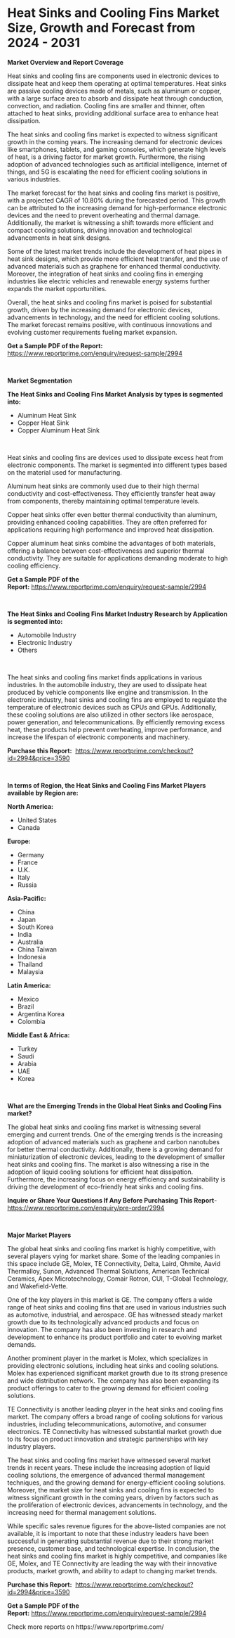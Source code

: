 <p><h1>Heat Sinks and Cooling Fins Market Size, Growth and Forecast from 2024 - 2031</h1></p><p><strong>Market Overview and Report Coverage</strong></p>
<p><p>Heat sinks and cooling fins are components used in electronic devices to dissipate heat and keep them operating at optimal temperatures. Heat sinks are passive cooling devices made of metals, such as aluminum or copper, with a large surface area to absorb and dissipate heat through conduction, convection, and radiation. Cooling fins are smaller and thinner, often attached to heat sinks, providing additional surface area to enhance heat dissipation.</p><p>The heat sinks and cooling fins market is expected to witness significant growth in the coming years. The increasing demand for electronic devices like smartphones, tablets, and gaming consoles, which generate high levels of heat, is a driving factor for market growth. Furthermore, the rising adoption of advanced technologies such as artificial intelligence, internet of things, and 5G is escalating the need for efficient cooling solutions in various industries.</p><p>The market forecast for the heat sinks and cooling fins market is positive, with a projected CAGR of 10.80% during the forecasted period. This growth can be attributed to the increasing demand for high-performance electronic devices and the need to prevent overheating and thermal damage. Additionally, the market is witnessing a shift towards more efficient and compact cooling solutions, driving innovation and technological advancements in heat sink designs.</p><p>Some of the latest market trends include the development of heat pipes in heat sink designs, which provide more efficient heat transfer, and the use of advanced materials such as graphene for enhanced thermal conductivity. Moreover, the integration of heat sinks and cooling fins in emerging industries like electric vehicles and renewable energy systems further expands the market opportunities.</p><p>Overall, the heat sinks and cooling fins market is poised for substantial growth, driven by the increasing demand for electronic devices, advancements in technology, and the need for efficient cooling solutions. The market forecast remains positive, with continuous innovations and evolving customer requirements fueling market expansion.</p></p>
<p><strong>Get a Sample PDF of the Report:</strong> <a href="https://www.reportprime.com/enquiry/request-sample/2994">https://www.reportprime.com/enquiry/request-sample/2994</a></p>
<p>&nbsp;</p>
<p><strong>Market Segmentation</strong></p>
<p><strong>The Heat Sinks and Cooling Fins Market Analysis by types is segmented into:</strong></p>
<p><ul><li>Aluminum Heat Sink</li><li>Copper Heat Sink</li><li>Copper Aluminum Heat Sink</li></ul></p>
<p>&nbsp;</p>
<p><p>Heat sinks and cooling fins are devices used to dissipate excess heat from electronic components. The market is segmented into different types based on the material used for manufacturing. </p><p>Aluminum heat sinks are commonly used due to their high thermal conductivity and cost-effectiveness. They efficiently transfer heat away from components, thereby maintaining optimal temperature levels. </p><p>Copper heat sinks offer even better thermal conductivity than aluminum, providing enhanced cooling capabilities. They are often preferred for applications requiring high performance and improved heat dissipation.</p><p>Copper aluminum heat sinks combine the advantages of both materials, offering a balance between cost-effectiveness and superior thermal conductivity. They are suitable for applications demanding moderate to high cooling efficiency.</p></p>
<p><strong>Get a Sample PDF of the Report:</strong>&nbsp;<a href="https://www.reportprime.com/enquiry/request-sample/2994">https://www.reportprime.com/enquiry/request-sample/2994</a></p>
<p>&nbsp;</p>
<p><strong>The Heat Sinks and Cooling Fins Market Industry Research by Application is segmented into:</strong></p>
<p><ul><li>Automobile Industry</li><li>Electronic Industry</li><li>Others</li></ul></p>
<p>&nbsp;</p>
<p><p>The heat sinks and cooling fins market finds applications in various industries. In the automobile industry, they are used to dissipate heat produced by vehicle components like engine and transmission. In the electronic industry, heat sinks and cooling fins are employed to regulate the temperature of electronic devices such as CPUs and GPUs. Additionally, these cooling solutions are also utilized in other sectors like aerospace, power generation, and telecommunications. By efficiently removing excess heat, these products help prevent overheating, improve performance, and increase the lifespan of electronic components and machinery.</p></p>
<p><strong>Purchase this Report:</strong>&nbsp; <a href="https://www.reportprime.com/checkout?id=2994&price=3590">https://www.reportprime.com/checkout?id=2994&price=3590</a></p>
<p>&nbsp;</p>
<p><strong>In terms of Region, the Heat Sinks and Cooling Fins Market Players available by Region are:</strong></p>
<p>
    <p> <strong> North America: </strong>
        <ul>
            <li>United States</li>
            <li>Canada</li>
        </ul>
        </p> 
    <p> <strong> Europe: </strong>
        <ul>
            <li>Germany</li>
            <li>France</li>
            <li>U.K.</li>
            <li>Italy</li>
            <li>Russia</li>
        </ul>
        </p> 
    <p> <strong> Asia-Pacific: </strong>
        <ul>
            <li>China</li>
            <li>Japan</li>
            <li>South Korea</li>
            <li>India</li>
            <li>Australia</li>
            <li>China Taiwan</li>
            <li>Indonesia</li>
            <li>Thailand</li>
            <li>Malaysia</li>
        </ul>
        </p> 
    <p> <strong> Latin America: </strong>
        <ul>
            <li>Mexico</li>
            <li>Brazil</li>
            <li>Argentina Korea</li>
            <li>Colombia</li>
        </ul>
        </p> 
    <p> <strong> Middle East & Africa: </strong>
        <ul>
            <li>Turkey</li>
            <li>Saudi</li>
            <li>Arabia</li>
            <li>UAE</li>
            <li>Korea</li>
        </ul>
    </p>
    </p>
<p>&nbsp;</p>
<p><strong>What are the Emerging Trends in the Global Heat Sinks and Cooling Fins market?</strong></p>
<p><p>The global heat sinks and cooling fins market is witnessing several emerging and current trends. One of the emerging trends is the increasing adoption of advanced materials such as graphene and carbon nanotubes for better thermal conductivity. Additionally, there is a growing demand for miniaturization of electronic devices, leading to the development of smaller heat sinks and cooling fins. The market is also witnessing a rise in the adoption of liquid cooling solutions for efficient heat dissipation. Furthermore, the increasing focus on energy efficiency and sustainability is driving the development of eco-friendly heat sinks and cooling fins.</p></p>
<p><strong>Inquire or Share Your Questions If Any Before Purchasing This Report</strong>- <a href="https://www.reportprime.com/enquiry/pre-order/2994">https://www.reportprime.com/enquiry/pre-order/2994</a></p>
<p>&nbsp;</p>
<p><strong>Major Market Players</strong></p>
<p><p>The global heat sinks and cooling fins market is highly competitive, with several players vying for market share. Some of the leading companies in this space include GE, Molex, TE Connectivity, Delta, Laird, Ohmite, Aavid Thermalloy, Sunon, Advanced Thermal Solutions, American Technical Ceramics, Apex Microtechnology, Comair Rotron, CUI, T-Global Technology, and Wakefield-Vette.</p><p>One of the key players in this market is GE. The company offers a wide range of heat sinks and cooling fins that are used in various industries such as automotive, industrial, and aerospace. GE has witnessed steady market growth due to its technologically advanced products and focus on innovation. The company has also been investing in research and development to enhance its product portfolio and cater to evolving market demands.</p><p>Another prominent player in the market is Molex, which specializes in providing electronic solutions, including heat sinks and cooling solutions. Molex has experienced significant market growth due to its strong presence and wide distribution network. The company has also been expanding its product offerings to cater to the growing demand for efficient cooling solutions.</p><p>TE Connectivity is another leading player in the heat sinks and cooling fins market. The company offers a broad range of cooling solutions for various industries, including telecommunications, automotive, and consumer electronics. TE Connectivity has witnessed substantial market growth due to its focus on product innovation and strategic partnerships with key industry players.</p><p>The heat sinks and cooling fins market have witnessed several market trends in recent years. These include the increasing adoption of liquid cooling solutions, the emergence of advanced thermal management techniques, and the growing demand for energy-efficient cooling solutions. Moreover, the market size for heat sinks and cooling fins is expected to witness significant growth in the coming years, driven by factors such as the proliferation of electronic devices, advancements in technology, and the increasing need for thermal management solutions.</p><p>While specific sales revenue figures for the above-listed companies are not available, it is important to note that these industry leaders have been successful in generating substantial revenue due to their strong market presence, customer base, and technological expertise. In conclusion, the heat sinks and cooling fins market is highly competitive, and companies like GE, Molex, and TE Connectivity are leading the way with their innovative products, market growth, and ability to adapt to changing market trends.</p></p>
<p><strong>Purchase this Report:</strong>&nbsp;&nbsp;<a href="https://www.reportprime.com/checkout?id=2994&price=3590">https://www.reportprime.com/checkout?id=2994&price=3590</a></p>
<p></p>
<p><strong>Get a Sample PDF of the Report:</strong>&nbsp;<a href="https://www.reportprime.com/enquiry/request-sample/2994">https://www.reportprime.com/enquiry/request-sample/2994</a></p>
<p>Check more reports on https://www.reportprime.com/</p>